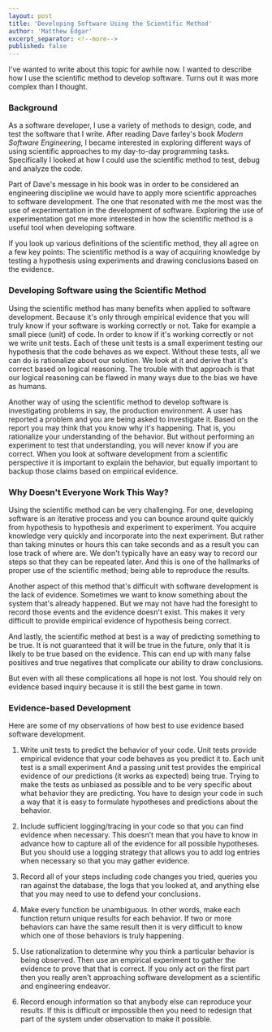 ```yaml
---
layout: post
title: 'Developing Software Using the Scientific Method'
author: 'Matthew Edgar'
excerpt_separator: <!--more-->
published: false
---
```

 
I've wanted to write about this topic for awhile now. I wanted to describe how I use the scientific method to develop software. Turns out it was more complex than I thought.
<!--more-->

### Background

As a software developer, I use a variety of methods to design, code, and test the software that I write. After reading Dave farley's book _Modern Software Engineering_, I became interested in exploring different ways of using scientific approaches to my day-to-day programming tasks. Specifically I looked at how I could use the scientific method to test, debug and analyze the code. 

Part of Dave's message in his book was in order to be considered an engineering discipline we would have to apply more scientific approaches to software development. The one that resonated with me the most was the use of experimentation in the development of software. Exploring the use of experimentation got me more interested in how the scientific method is a useful tool when developing software. 

If you look up various definitions of the scientific method, they all agree on a few key points: The scientific method is a way of acquiring knowledge by testing a hypothesis using experiments and drawing conclusions based on the evidence.

### Developing Software using the Scientific Method

Using the scientific method has many benefits when applied to software development. Because it's only through empirical evidence that you will truly know if your software is working correctly or not. Take for example a small piece (unit) of code. In order to know if it's working correctly or not we write unit tests. Each of these unit tests is a small experiment testing our hypothesis that the code behaves as we expect. Without these tests, all we can do is rationalize about our solution. We look at it and derive that it's correct based on logical reasoning. The trouble with that approach is that our logical reasoning can be flawed in many ways due to the bias we have as humans. 

Another way of using the scientific method to develop software is investigating problems in say, the production environment. A user has reported a problem and you are being asked to investigate it. Based on the report you may think that you know why it's happening. That is, you rationalize your understanding of the behavior. But without performing an experiment to test that understanding, you will never know if you are correct. When you look at software development from a scientific perspective it is important to explain the behavior, but equally important to backup those claims based on empirical evidence.

### Why Doesn't Everyone Work This Way?

Using the scientific method can be very challenging. For one, developing software is an iterative process and you can bounce around quite quickly from hypothesis to hypothesis and experiment to experiment. You acquire knowledge very quickly and incorporate into the next experiment. But rather than taking minutes or hours this can take seconds and as a result you can lose track of where are. We don't typically have an easy way to record our steps so that they can be repeated later. And this is one of the hallmarks of proper use of the scientific method; being able to reproduce the results.

Another aspect of this method that's difficult with software development is the lack of evidence. Sometimes we want to know something about the system that's already happened. But we may not have had the foresight to record those events and the evidence doesn't exist. This makes it very difficult to provide empirical evidence of hypothesis being correct.

And lastly, the scientific method at best is a way of predicting something to be true. It is not guaranteed that it will be true in the future, only that it is likely to be true based on the evidence. This can end up with many false positives and true negatives that complicate our ability to draw conclusions.

But even with all these complications all hope is not lost. You should rely on evidence based inquiry because it is still the best game in town. 

### Evidence-based Development

Here are some of my observations of how best to use evidence based software development.

1. Write unit tests to predict the behavior of your code. Unit tests provide empirical evidence that your code behaves as you predict it to. Each unit test is a small experiment And a passing unit test provides the empirical evidence of our predictions (it works as expected) being true. Trying to make the tests as unbiased as possible and to be very specific about what behavior they are predicting. You have to design your code in such a way that it is easy to formulate hypotheses and predictions about the behavior.

1. Include sufficient logging/tracing in your code so that you can find evidence when necessary. This doesn't mean that you have to know in advance how to capture all of the evidence for all possible hypotheses. But you should use a logging strategy that allows you to add log entries when necessary so that you may gather evidence.

1. Record all of your steps including code changes you tried, queries you ran against the database, the logs that you looked at, and anything else that you may need to use to defend your conclusions.

1. Make every function be unambiguous. In other words, make each function return unique results for each behavior. If two or more behaviors can have the same result then it is very difficult to know which one of those behaviors is truly happening.

1. Use rationalization to determine why you think a particular behavior is being observed. Then use an empirical experiment to gather the evidence to prove that that is correct. If you only act on the first part then you really aren't approaching software development as a scientific and engineering endeavor.

1. Record enough information so that anybody else can reproduce your results. If this is difficult or impossible then you need to redesign that part of the system under observation to make it possible.
